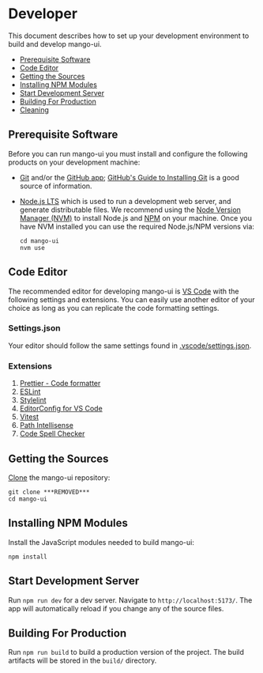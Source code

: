 # Developer

This document describes how to set up your development environment to build and develop mango-ui.

- [Prerequisite Software](#prerequisite-software)
- [Code Editor](#code-editor)
- [Getting the Sources](#getting-the-sources)
- [Installing NPM Modules](#installing-npm-modules)
- [Start Development Server](#start-development-server)
- [Building For Production](#building-for-production)
- [Cleaning](#cleaning)

## Prerequisite Software

Before you can run mango-ui you must install and configure the following products on your development machine:

- [Git](http://git-scm.com) and/or the [GitHub app](https://desktop.github.com/); [GitHub's Guide to Installing Git](https://help.github.com/articles/set-up-git) is a good source of information.

- [Node.js LTS](http://nodejs.org) which is used to run a development web server, and generate distributable files. We recommend using the [Node Version Manager (NVM)](https://github.com/nvm-sh/nvm) to install Node.js and [NPM](https://www.npmjs.com/) on your machine. Once you have NVM installed you can use the required Node.js/NPM versions via:

  ```shell
  cd mango-ui
  nvm use
  ```

## Code Editor

The recommended editor for developing mango-ui is [VS Code](https://code.visualstudio.com/) with the following settings and extensions. You can easily use another editor of your choice as long as you can replicate the code formatting settings.

### Settings.json

Your editor should follow the same settings found in [.vscode/settings.json](../.vscode/settings.json).

### Extensions

1. [Prettier - Code formatter](https://marketplace.visualstudio.com/items?itemName=esbenp.prettier-vscode)
2. [ESLint](https://marketplace.visualstudio.com/items?itemName=dbaeumer.vscode-eslint)
3. [Stylelint](https://marketplace.visualstudio.com/items?itemName=stylelint.vscode-stylelint)
4. [EditorConfig for VS Code](https://marketplace.visualstudio.com/items?itemName=EditorConfig.EditorConfig)
5. [Vitest](https://marketplace.visualstudio.com/items?itemName=ZixuanChen.vitest-explorer)
6. [Path Intellisense](https://marketplace.visualstudio.com/items?itemName=christian-kohler.path-intellisense)
7. [Code Spell Checker](https://marketplace.visualstudio.com/items?itemName=streetsidesoftware.code-spell-checker)

## Getting the Sources

[Clone](https://help.github.com/en/github/creating-cloning-and-archiving-repositories/cloning-a-repository) the mango-ui repository:

```shell
git clone ***REMOVED***
cd mango-ui
```

## Installing NPM Modules

Install the JavaScript modules needed to build mango-ui:

```shell
npm install
```

## Start Development Server

Run `npm run dev` for a dev server. Navigate to `http://localhost:5173/`. The app will automatically reload if you change any of the source files.

## Building For Production

Run `npm run build` to build a production version of the project. The build artifacts will be stored in the `build/` directory.

